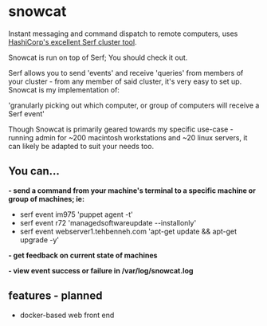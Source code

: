 # snowcat
Instant messaging and command dispatch to remote computers, uses [HashiCorp's excellent Serf cluster tool](https://github.com/hashicorp/serf).

Snowcat is run on top of Serf; You should check it out. 

Serf allows you to send 'events' and receive 'queries' from members of your cluster - from any member of said cluster, it's very easy to set up. Snowcat is my implementation of:

'granularly picking out which computer, or group of computers will receive a Serf event'

Though Snowcat is primarily geared towards my specific use-case - running admin for ~200 macintosh workstations and ~20 linux servers, it can likely be adapted to suit your needs too.

## You can...

**- send a command from your machine's terminal to a specific machine or group of machines; ie:**

- serf event im975 'puppet agent -t'
- serf event r72 'managedsoftwareupdate --installonly'
- serf event webserver1.tehbenneh.com 'apt-get update && apt-get upgrade -y'

**- get feedback on current state of machines**

**- view event success or failure in /var/log/snowcat.log**
   
## features - planned

- docker-based web front end
